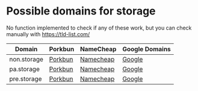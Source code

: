# Possible domains for storage

No function implemented to check if any of these work, but you can check manually with https://tld-list.com/

| Domain | Porkbun | NameCheap | Google Domains |
|---|---|---|---|
| non.storage | [Porkbun](https://porkbun.com/checkout/search?prb=e814663da1&tlds=&idnLanguage=&search=search&q=non.storage) | [Namecheap](https://www.namecheap.com/domains/registration/results/?domain=non.storage) | [Google](https://domains.google.com/registrar/search?searchTerm=non.storage) |
| pa.storage | [Porkbun](https://porkbun.com/checkout/search?prb=e814663da1&tlds=&idnLanguage=&search=search&q=pa.storage) | [Namecheap](https://www.namecheap.com/domains/registration/results/?domain=pa.storage) | [Google](https://domains.google.com/registrar/search?searchTerm=pa.storage) |
| pre.storage | [Porkbun](https://porkbun.com/checkout/search?prb=e814663da1&tlds=&idnLanguage=&search=search&q=pre.storage) | [Namecheap](https://www.namecheap.com/domains/registration/results/?domain=pre.storage) | [Google](https://domains.google.com/registrar/search?searchTerm=pre.storage) |
